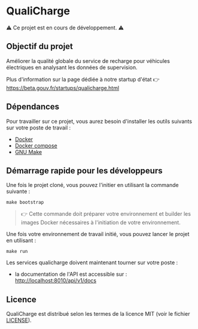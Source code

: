 # QualiCharge

⚠️ Ce projet est en cours de développement. ⚠️

## Objectif du projet

Améliorer la qualité globale du service de recharge pour véhicules électriques
en analysant les données de supervision.

Plus d'information sur la page dédiée à notre startup d'état 👉
https://beta.gouv.fr/startups/qualicharge.html

## Dépendances

Pour travailler sur ce projet, vous aurez besoin d'installer les outils suivants
sur votre poste de travail :

- [Docker](https://www.docker.com)
- [Docker compose](https://docs.docker.com/compose/)
- [GNU Make](https://www.gnu.org/software/make/manual/make.html)

## Démarrage rapide pour les développeurs

Une fois le projet cloné, vous pouvez l'initier en utilisant la commande
suivante :

```
make bootstrap
```

> 👉 Cette commande doit préparer votre environnement et builder les images
> Docker nécessaires à l'initiation de votre environnement.

Une fois votre environnement de travail initié, vous pouvez lancer le projet en
utilisant :

```
make run
```

Les services qualicharge doivent maintenant tourner sur votre poste :

- la documentation de l'API est accessible sur :
  [http://localhost:8010/api/v1/docs](http://localhost:8010/api/v1/docs)

## Licence

QualiCharge est distribué selon les termes de la licence MIT (voir le fichier
[LICENSE](./LICENSE)).
